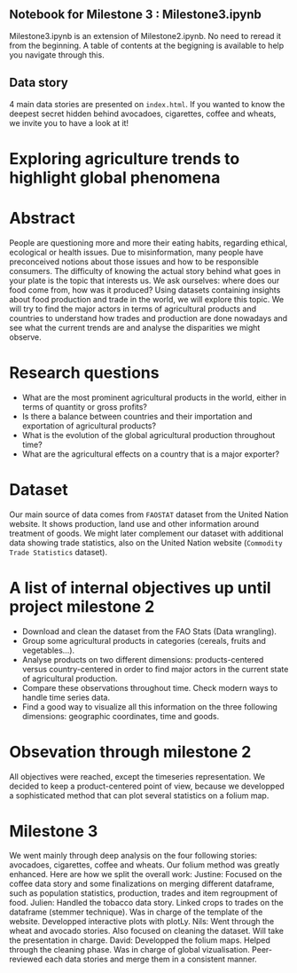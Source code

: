 ## Notebook for Milestone 3 : Milestone3.ipynb
Milestone3.ipynb is an extension of Milestone2.ipynb. No need to reread it from the beginning. A table of contents at the begigning is available to help you navigate through this.

## Data story
4 main data stories are presented on `index.html`. If you wanted to know the deepest secret hidden behind avocadoes, cigarettes, coffee and wheats, we invite you to have a look at it!

# Exploring agriculture trends to highlight global phenomena

# Abstract
People are questioning more and more their eating habits, regarding ethical, ecological or health issues. Due to misinformation, many people have preconceived notions about those issues and how to be responsible consumers. The difficulty of knowing the actual story behind what goes in your plate is the topic that interests us. We ask ourselves: where does our food come from,  how was it produced?
Using datasets containing insights about food production and trade in the world, we will explore this topic. We will try to find the major actors in terms of agricultural products and countries to understand how trades and production are done nowadays and see what the current trends are and analyse the disparities we might observe.

# Research questions
- What are the most prominent agricultural products in the world, either in terms of quantity or gross profits?
- Is there a balance between countries and their importation and exportation of agricultural products?
- What is the evolution of the global agricultural production throughout time?
- What are the agricultural effects on a country that is a major exporter?

# Dataset
Our main source of data comes from `FAOSTAT` dataset from the United Nation website. It shows production, land use and other information around treatment of goods. We might later complement our dataset with additional data showing trade statistics, also on the United Nation website (`Commodity Trade Statistics` dataset).

# A list of internal objectives up until project milestone 2
- Download and clean the dataset from the FAO Stats (Data wrangling).
- Group some agricultural products in categories (cereals, fruits and vegetables…).
- Analyse products on two different dimensions: products-centered versus country-centered in order to find major actors in the current state of agricultural production.
- Compare these observations throughout time. Check modern ways to handle time series data.
- Find a good way to visualize all this information on the three following dimensions: geographic coordinates, time and goods.

# Obsevation through milestone 2
All objectives were reached, except the timeseries representation. We decided to keep a product-centered point of view, because we developped a sophisticated method that can plot several statistics on a folium map.

# Milestone 3
We went mainly through deep analysis on the four following stories: avocadoes, cigarettes, coffee and wheats. Our folium method was greatly enhanced. Here are how we split the overall work:
Justine: Focused on the coffee data story and some finalizations on merging different dataframe, such as population statistics, production, trades and item regroupment of food.
Julien: Handled the tobacco data story. Linked crops to trades on the dataframe (stemmer technique). Was in charge of the template of the website. Developped interactive plots with plotLy.
Nils: Went through the wheat and avocado stories. Also focused on cleaning the dataset. Will take the presentation in charge.
David: Developped the folium maps. Helped through the cleaning phase. Was in charge of global vizualisation. Peer-reviewed each data stories and merge them in a consistent manner.
